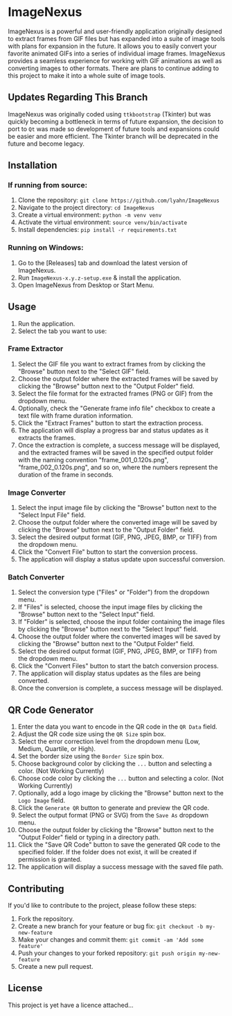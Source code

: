 # ImageNexus


ImageNexus is a powerful and user-friendly application originally designed to extract frames from GIF files but has expanded into a suite of image tools with plans for expansion in the future. It allows you to easily convert your favorite animated GIFs into a series of individual image frames. ImageNexus provides a seamless experience for working with GIF animations as well as converting images to other formats. There are plans to continue adding to this project to make it into a whole suite of image tools.

## Updates Regarding This Branch

ImageNexus was originally coded using `ttkbootstrap` (Tkinter) but was quickly becoming a bottleneck in terms of future expansion, the decision to port to `Qt` was made so development of future tools and expansions could be easier and more efficient. The Tkinter branch will be deprecated in the future and become legacy.

## Installation
### If running from source:
1. Clone the repository: `git clone https://github.com/lyahn/ImageNexus`
2. Navigate to the project directory: `cd ImageNexus`
3. Create a virtual environment: `python -m venv venv`
4. Activate the virtual environment: `source venv/bin/activate`
5. Install dependencies: `pip install -r requirements.txt`

### Running on Windows:
1. Go to the [Releases] tab and download the latest version of ImageNexus.
2. Run `ImageNexus-x.y.z-setup.exe` & install the application.
3. Open ImageNexus from Desktop or Start Menu.

## Usage

1. Run the application.
2. Select the tab you want to use:

### Frame Extractor
1. Select the GIF file you want to extract frames from by clicking the "Browse" button next to the "Select GIF" field.
2. Choose the output folder where the extracted frames will be saved by clicking the "Browse" button next to the "Output Folder" field.
3. Select the file format for the extracted frames (PNG or GIF) from the dropdown menu.
4. Optionally, check the "Generate frame info file" checkbox to create a text file with frame duration information.
5. Click the "Extract Frames" button to start the extraction process.
6. The application will display a progress bar and status updates as it extracts the frames.
7. Once the extraction is complete, a success message will be displayed, and the extracted frames will be saved in the specified output folder with the naming convention "frame_001_0.120s.png", "frame_002_0.120s.png", and so on, where the numbers represent the duration of the frame in seconds.

### Image Converter
1. Select the input image file by clicking the "Browse" button next to the "Select Input File" field.
2. Choose the output folder where the converted image will be saved by clicking the "Browse" button next to the "Output Folder" field.
3. Select the desired output format (GIF, PNG, JPEG, BMP, or TIFF) from the dropdown menu.
4. Click the "Convert File" button to start the conversion process.
5. The application will display a status update upon successful conversion.

### Batch Converter
1. Select the conversion type ("Files" or "Folder") from the dropdown menu.
2. If "Files" is selected, choose the input image files by clicking the "Browse" button next to the "Select Input" field.
3. If "Folder" is selected, choose the input folder containing the image files by clicking the "Browse" button next to the "Select Input" field.
4. Choose the output folder where the converted images will be saved by clicking the "Browse" button next to the "Output Folder" field.
5. Select the desired output format (GIF, PNG, JPEG, BMP, or TIFF) from the dropdown menu.
6. Click the "Convert Files" button to start the batch conversion process.
7. The application will display status updates as the files are being converted.
8. Once the conversion is complete, a success message will be displayed.

## QR Code Generator
1. Enter the data you want to encode in the QR code in the `QR Data` field.
2. Adjust the QR code size using the `QR Size` spin box.
3. Select the error correction level from the dropdown menu (Low, Medium, Quartile, or High).
4. Set the border size using the `Border Size` spin box.
5. Choose background color by clicking the `...` button and selecting a color. (Not Working Currently)
6. Choose code color by clicking the `...` button and selecting a color. (Not Working Currently)
7. Optionally, add a logo image by clicking the "Browse" button next to the `Logo Image` field.
8. Click the `Generate QR` button to generate and preview the QR code.
9. Select the output format (PNG or SVG) from the `Save As` dropdown menu.
10. Choose the output folder by clicking the "Browse" button next to the "Output Folder" field or typing in a directory path.
11. Click the "Save QR Code" button to save the generated QR code to the specified folder. If the folder does not exist, it will be created if permission is granted.
12. The application will display a success message with the saved file path.


## Contributing

If you'd like to contribute to the project, please follow these steps:

1. Fork the repository.
2. Create a new branch for your feature or bug fix: `git checkout -b my-new-feature`
3. Make your changes and commit them: `git commit -am 'Add some feature'`
4. Push your changes to your forked repository: `git push origin my-new-feature`
5. Create a new pull request.

## License

This project is yet have a licence attached...
